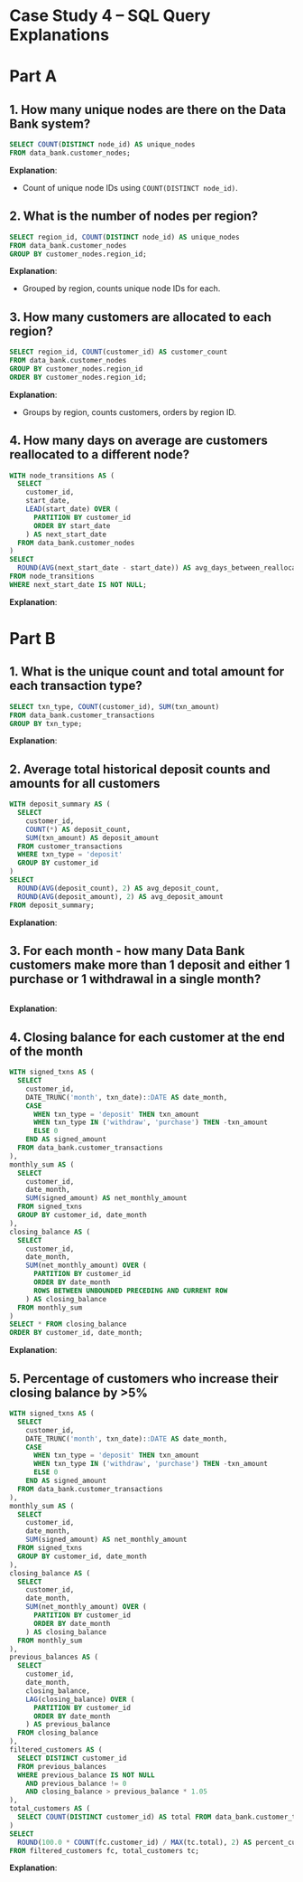 
# Case Study 4 – SQL Query Explanations

# Part A
## 1. **How many unique nodes are there on the Data Bank system?**
```sql
SELECT COUNT(DISTINCT node_id) AS unique_nodes
FROM data_bank.customer_nodes;
```
**Explanation**:
- Count of unique node IDs using `COUNT(DISTINCT node_id)`.


## 2. **What is the number of nodes per region?**
```sql
SELECT region_id, COUNT(DISTINCT node_id) AS unique_nodes
FROM data_bank.customer_nodes
GROUP BY customer_nodes.region_id;
```
**Explanation**:
- Grouped by region, counts unique node IDs for each.


## 3. **How many customers are allocated to each region?**
```sql
SELECT region_id, COUNT(customer_id) AS customer_count
FROM data_bank.customer_nodes
GROUP BY customer_nodes.region_id
ORDER BY customer_nodes.region_id;
```
**Explanation**:
- Groups by region, counts customers, orders by region ID.


## 4. **How many days on average are customers reallocated to a different node?**
```sql
WITH node_transitions AS (
  SELECT
    customer_id,
    start_date,
    LEAD(start_date) OVER (
      PARTITION BY customer_id 
      ORDER BY start_date
    ) AS next_start_date
  FROM data_bank.customer_nodes
)
SELECT
  ROUND(AVG(next_start_date - start_date)) AS avg_days_between_reallocations
FROM node_transitions
WHERE next_start_date IS NOT NULL;
```
**Explanation**:


# Part B
## 1. **What is the unique count and total amount for each transaction type?**
```sql
SELECT txn_type, COUNT(customer_id), SUM(txn_amount)
FROM data_bank.customer_transactions
GROUP BY txn_type;
```
**Explanation**:



## 2. **Average total historical deposit counts and amounts for all customers**
```sql
WITH deposit_summary AS (
  SELECT
    customer_id,
    COUNT(*) AS deposit_count,
    SUM(txn_amount) AS deposit_amount
  FROM customer_transactions
  WHERE txn_type = 'deposit'
  GROUP BY customer_id
)
SELECT
  ROUND(AVG(deposit_count), 2) AS avg_deposit_count,
  ROUND(AVG(deposit_amount), 2) AS avg_deposit_amount
FROM deposit_summary;
```
**Explanation**:


## 3. **For each month - how many Data Bank customers make more than 1 deposit and either 1 purchase or 1 withdrawal in a single month?**
```sql
```
**Explanation**:


## 4. **Closing balance for each customer at the end of the month**
```sql
WITH signed_txns AS (
  SELECT
    customer_id,
    DATE_TRUNC('month', txn_date)::DATE AS date_month,
    CASE
      WHEN txn_type = 'deposit' THEN txn_amount
      WHEN txn_type IN ('withdraw', 'purchase') THEN -txn_amount
      ELSE 0
    END AS signed_amount
  FROM data_bank.customer_transactions
),
monthly_sum AS (
  SELECT
    customer_id,
    date_month,
    SUM(signed_amount) AS net_monthly_amount
  FROM signed_txns
  GROUP BY customer_id, date_month
),
closing_balance AS (
  SELECT
    customer_id,
    date_month,
    SUM(net_monthly_amount) OVER (
      PARTITION BY customer_id
      ORDER BY date_month
      ROWS BETWEEN UNBOUNDED PRECEDING AND CURRENT ROW
    ) AS closing_balance
  FROM monthly_sum
)
SELECT * FROM closing_balance
ORDER BY customer_id, date_month;
```
**Explanation**:


## 5. **Percentage of customers who increase their closing balance by >5%**
```sql
WITH signed_txns AS (
  SELECT
    customer_id,
    DATE_TRUNC('month', txn_date)::DATE AS date_month,
    CASE
      WHEN txn_type = 'deposit' THEN txn_amount
      WHEN txn_type IN ('withdraw', 'purchase') THEN -txn_amount
      ELSE 0
    END AS signed_amount
  FROM data_bank.customer_transactions
),
monthly_sum AS (
  SELECT
    customer_id,
    date_month,
    SUM(signed_amount) AS net_monthly_amount
  FROM signed_txns
  GROUP BY customer_id, date_month
),
closing_balance AS (
  SELECT
    customer_id,
    date_month,
    SUM(net_monthly_amount) OVER (
      PARTITION BY customer_id
      ORDER BY date_month
    ) AS closing_balance
  FROM monthly_sum
),
previous_balances AS (
  SELECT
    customer_id,
    date_month,
    closing_balance,
    LAG(closing_balance) OVER (
      PARTITION BY customer_id
      ORDER BY date_month
    ) AS previous_balance
  FROM closing_balance
),
filtered_customers AS (
  SELECT DISTINCT customer_id
  FROM previous_balances
  WHERE previous_balance IS NOT NULL
    AND previous_balance != 0
    AND closing_balance > previous_balance * 1.05
),
total_customers AS (
  SELECT COUNT(DISTINCT customer_id) AS total FROM data_bank.customer_transactions
)
SELECT
  ROUND(100.0 * COUNT(fc.customer_id) / MAX(tc.total), 2) AS percent_customers_with_gt5pct_increase
FROM filtered_customers fc, total_customers tc;
```
**Explanation**:

